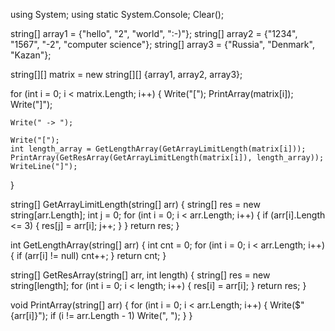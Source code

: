using System;
using static System.Console;
Clear();

string[] array1 = {"hello", "2", "world", ":-)"};
string[] array2 = {"1234", "1567", "-2", "computer science"};
string[] array3 = {"Russia", "Denmark", "Kazan"};

string[][] matrix = new string[][] {array1, array2, array3};


for (int i = 0; i < matrix.Length; i++)
{
    Write("[");
    PrintArray(matrix[i]);
    Write("]");

    Write(" -> ");

    Write("[");
    int length_array = GetLengthArray(GetArrayLimitLength(matrix[i]));
    PrintArray(GetResArray(GetArrayLimitLength(matrix[i]), length_array));
    WriteLine("]");
}


string[] GetArrayLimitLength(string[] arr)
{
    string[] res = new string[arr.Length];
    int j = 0;
    for (int i = 0; i < arr.Length; i++)
    {
        if (arr[i].Length <= 3)
            {
                res[j] = arr[i];
                j++;
            }
    }
    return res;
}


int GetLengthArray(string[] arr)
{
    int cnt = 0;
    for (int i = 0; i < arr.Length; i++)
    {
        if (arr[i] != null) cnt++;
    }
    return cnt;
}


string[] GetResArray(string[] arr, int length)
{
    string[] res = new string[length];
    for (int i = 0; i < length; i++) 
    {
        res[i] = arr[i];
    }
    return res;
}


void PrintArray(string[] arr)
{
    for (int i = 0; i < arr.Length; i++)
    {
        Write($"{arr[i]}");
        if (i != arr.Length - 1) Write(", ");
    }
}